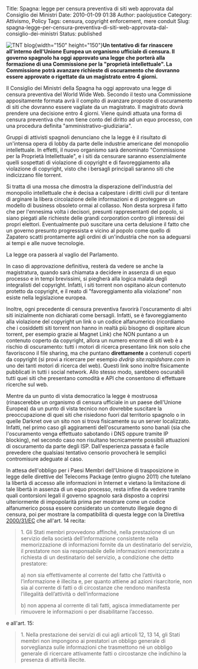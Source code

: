 Title: Spagna: legge per censura preventiva di siti web approvata dal Consiglio dei Ministri
Date: 2010-01-09 01:38
Author: paolojustice
Category: Attivismo, Policy
Tags: censura, copyright enforcement, mere conduit
Slug: spagna-legge-per-censura-preventiva-di-siti-web-approvata-dal-consiglio-dei-ministri
Status: published

![TNT blog](http://blog.tntvillage.scambioetico.org/wp-content/uploads/2009/12/Censorship-774141.jpg){width="150" height="150"}**Un tentativo di far rinascere all'interno dell'Unione Europea un organismo ufficiale di censura. Il governo spagnolo ha oggi approvato una legge che porterà alla formazione di una Commissione per la "proprietà intellettuale". La Commissione potrà avanzare richieste di oscuramento che dovranno essere approvate o rigettate da un magistrato entro 4 giorni.**

  

**<!--more-->**

Il Consiglio dei Ministri della Spagna ha oggi approvato una legge di censura preventiva del World Wide Web. Secondo il testo una Commissione appositamente formata avrà il compito di avanzare proposte di oscuramento di siti che dovranno essere vagliate da un magistrato. Il magistrato dovrà prendere una decisione entro 4 giorni. Viene quindi attuata una forma di censura preventiva che non tiene conto del diritto ad un equo processo, con una procedura definita "amministrativo-giudiziaria".

Gruppi di attivisti spagnoli denunciano che la legge è il risultato di un'intensa opera di lobby da parte delle industrie americane del monopolio intellettuale. In effetti, il nuovo organismo sarà denominato "Commissione per la Proprietà Intellettuale", e i siti da censurare saranno essenzialmente quelli sospettati di violazione di copyright e di favoreggiamento alla violazione di copyright, visto che i bersagli principali saranno siti che indicizzano file torrent.

Si tratta di una mossa che dimostra la disperazione dell'industria del monopolio intellettuale che è decisa a calpestare i diritti civili pur di tentare di arginare la libera circolazione delle informazioni e di proteggere un modello di business obsoleto ormai al collasso. Non desta sorpresa il fatto che per l'ennesima volta i decisori, presunti rappresentanti del popolo, si siano piegati alle richieste delle grandi corporation contro gli interessi dei propri elettori. Eventualmente può suscitare una certa delusione il fatto che un governo presunto progressista e vicino al popolo come quello di Zapatero scatti prontamente agli ordini di un'industria che non sa adeguarsi ai tempi e alle nuove tecnologie.

La legge ora passerà al vaglio del Parlamento.

In caso di approvazione definitiva, resterà da vedere se anche la magistratura, quando sarà chiamata a decidere in assenza di un equo processo e in tempi brevissimi, si piegherà alla logica malata degli integralisti del copyright. Infatti, i siti torrent non ospitano alcun contenuto protetto da copyright, e il reato di "favoreggiamento alla violazione" non esiste nella legislazione europea.

Inoltre, ogni precedente di censura preventiva favorirà l'oscuramento di altri siti inizialmente non dichiarati come bersagli. Infatti, se è favoreggiamento alla violazione del copyright un link o un codice alfanumerico (ricordiamo che i cosiddetti siti torrent non hanno in realtà più bisogno di ospitare alcun torrent, per esempio grazie ai Magnet Link) che NON puntano a un contenuto coperto da copyright, allora un numero enorme di siti web è a rischio di oscuramento: tutti i motori di ricerca presentano link non solo che favoriscono il file sharing, ma che puntano **direttamente** a contenuti coperti da copyright (si provi a ricercare per esempio *dvdrip site:rapidshare.com* in uno dei tanti motori di ricerca del web). Questi link sono inoltre fisicamente pubblicati in tutti i social network. Allo stesso modo, sarebbero oscurabili tutti quei siti che presentano comodità e API che consentono di effettuare ricerche sul web.

Mentre da un punto di vista democratico la legge è mostruosa (rinascerebbe un organismo di censura ufficiale in un paese dell'Unione Europea) da un punto di vista tecnico non dovrebbe suscitare la preoccupazione di quei siti che risiedono fuori dal territorio spagnolo o in quelle Darknet ove un sito non si trova fisicamente su un server localizzato. Infatti, nel primo caso gli aggiramenti dell'oscuramento sono banali (sia che l'oscuramento venga effettuato sabotando i DNS oppure tramite IP blocking), nel secondo caso non risultano tecnicamente possibili attuazioni di oscuramento da parte degli ISP. Dall'esperienza passata è facile prevedere che qualsiasi tentativo censorio provocherà le semplici contromisure adeguate al caso.

In attesa dell'obbligo per i Paesi Membri dell'Unione di trasposizione in legge delle direttive del Telecoms Package (entro giugno 2011) che tutelano la libertà di accesso alle informazioni in Internet e vietano la limitazione di tale libertà in assenza di un equo processo, resta infine da vedere tramite quali contorsioni legali il governo spagnolo sarà disposto a coprirsi ulteriormente di impopolarità prima per mostrare come un codice alfanumerico possa essere considerato un contenuto illegale degno di censura, poi per mostrare la compatibilità di questa legge con la Direttiva [2000/31/EC](http://blog.tntvillage.scambioetico.org/?p=2735) che all'art. 14 recita:

> 1\. Gli Stati membri provvedono affinché, nella prestazione di un servizio della società dell’informazione consistente nella memorizzazione di informazioni fornite da un destinatario del servizio, il prestatore non sia responsabile delle informazioni memorizzate a richiesta di un destinatario del servizio, a condizione che detto prestatore:
>
> a\) non sia effettivamente al corrente del fatto che l’attività o l’informazione è illecita e, per quanto attiene ad azioni risarcitorie, non sia al corrente di fatti o di circostanze che rendono manifesta l’illegalità dell’attività o dell’informazione
>
> b\) non appena al corrente di tali fatti, agisca immediatamente per rimuovere le informazioni o per disabilitarne l’accesso.

e all'art. 15:

> 1\. Nella prestazione dei servizi di cui agli articoli 12, 13 14, gli Stati membri non impongono ai prestatori un obbligo generale di sorveglianza sulle informazioni che trasmettono né un obbligo generale di ricercare attivamente fatti o circostanze che indichino la presenza di attività illecite.
